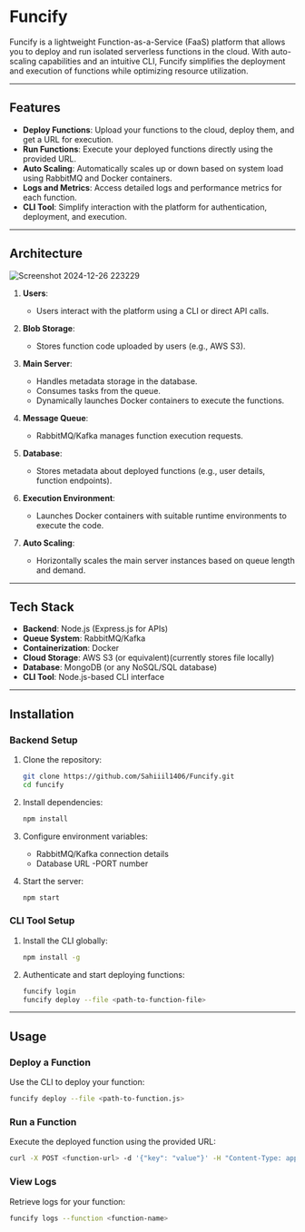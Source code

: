 # Funcify

Funcify is a lightweight Function-as-a-Service (FaaS) platform that allows you to deploy and run isolated serverless functions in the cloud. With auto-scaling capabilities and an intuitive CLI, Funcify simplifies the deployment and execution of functions while optimizing resource utilization.

---

## Features

- **Deploy Functions**: Upload your functions to the cloud, deploy them, and get a URL for execution.
- **Run Functions**: Execute your deployed functions directly using the provided URL.
- **Auto Scaling**: Automatically scales up or down based on system load using RabbitMQ and Docker containers.
- **Logs and Metrics**: Access detailed logs and performance metrics for each function.
- **CLI Tool**: Simplify interaction with the platform for authentication, deployment, and execution.

---

## Architecture

![Screenshot 2024-12-26 223229](https://github.com/user-attachments/assets/aa194e3b-5371-4969-85d9-0af5ae863842)


1. **Users**: 
   - Users interact with the platform using a CLI or direct API calls.

2. **Blob Storage**: 
   - Stores function code uploaded by users (e.g., AWS S3).

3. **Main Server**: 
   - Handles metadata storage in the database.
   - Consumes tasks from the queue.
   - Dynamically launches Docker containers to execute the functions.

4. **Message Queue**: 
   - RabbitMQ/Kafka manages function execution requests.

5. **Database**: 
   - Stores metadata about deployed functions (e.g., user details, function endpoints).

6. **Execution Environment**: 
   - Launches Docker containers with suitable runtime environments to execute the code.

7. **Auto Scaling**: 
   - Horizontally scales the main server instances based on queue length and demand.

---

## Tech Stack

- **Backend**: Node.js (Express.js for APIs)
- **Queue System**: RabbitMQ/Kafka
- **Containerization**: Docker
- **Cloud Storage**: AWS S3 (or equivalent)(currently stores file locally)
- **Database**: MongoDB (or any NoSQL/SQL database)
- **CLI Tool**: Node.js-based CLI interface

---

## Installation

### Backend Setup

1. Clone the repository:
   ```bash
   git clone https://github.com/Sahiiil1406/Funcify.git
   cd funcify
   ```

2. Install dependencies:
   ```bash
   npm install
   ```

3. Configure environment variables:
   - RabbitMQ/Kafka connection details
   - Database URL
   -PORT number

4. Start the server:
   ```bash
   npm start
   ```

### CLI Tool Setup

1. Install the CLI globally:
   ```bash
   npm install -g 
   ```

2. Authenticate and start deploying functions:
   ```bash
   funcify login
   funcify deploy --file <path-to-function-file>
   ```

---

## Usage

### Deploy a Function

Use the CLI to deploy your function:
```bash
funcify deploy --file <path-to-function.js>
```

### Run a Function

Execute the deployed function using the provided URL:
```bash
curl -X POST <function-url> -d '{"key": "value"}' -H "Content-Type: application/json"
```

### View Logs

Retrieve logs for your function:
```bash
funcify logs --function <function-name>
```
